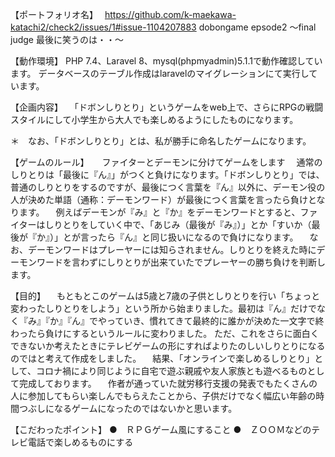 【ポートフォリオ名】　
https://github.com/k-maekawa-katachi2/check2/issues/1#issue-1104207883
dobongame epsode2 ～final judge 最後に笑うのは・・～

【動作環境】
PHP 7.4、Laravel 8、mysql(phpmyadmin)5.1.1で動作確認しています。
データベースのテーブル作成はlaravelのマイグレーションにて実行しています。

【企画内容】
　「ドボンしりとり」というゲームをweb上で、さらにRPGの戦闘スタイルにして小学生から大人でも楽しめるようにしたものになります。

＊　なお、「ドボンしりとり」とは、私が勝手に命名したゲームになります。

【ゲームのルール】　　ファイターとデーモンに分けてゲームをします
　通常のしりとりは「最後に『ん』」がつくと負けになります。「ドボンしりとり」では、普通のしりとりをするのですが、最後につく言葉を『ん』以外に、デーモン役の人が決めた単語（通称：デーモンワード）が最後につく言葉を言ったら負けとなります。
　例えばデーモンが『み』と『か』をデーモンワードとすると、ファイターはしりとりをしていく中で、「あじみ（最後が『み』）」とか「すいか（最後が『か』）」とが言ったら『ん』と同じ扱いになるので負けになります。
　なお、デーモンワードはプレーヤーには知らされません。しりとりを終えた時にデーモンワードを言わずにしりとりが出来ていたでプレーヤーの勝ち負けを判断します。

【目的】
　もともとこのゲームは5歳と7歳の子供としりとりを行い「ちょっと変わったしりとりをしよう」という所から始まりました。最初は『ん』だけでなく『み』『か』『ん』でやっていき、慣れてきて最終的に誰かが決めた一文字で終わったら負けにするというルールに変わりました。
ただ、これをさらに面白くできないか考えたときにテレビゲームの形にすればよりたのしいしりとりになるのではと考えて作成をしました。
　結果、「オンラインで楽しめるしりとり」として、コロナ禍により同じように自宅で遊ぶ親戚や友人家族とも遊べるものとして完成しております。
　作者が通っていた就労移行支援の発表でもたくさんの人に参加してもらい楽しんでもらえたことから、子供だけでなく幅広い年齢の時間つぶしになるゲームになったのではないかと思います。

【こだわったポイント】
●　ＲＰＧゲーム風にすること
●　ＺＯＯＭなどのテレビ電話で楽しめるものにする

